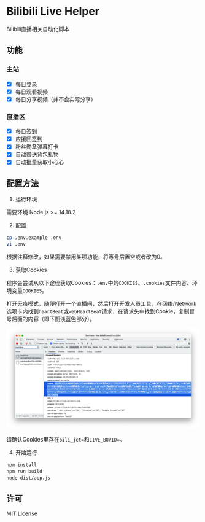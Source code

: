 # Bilibili Live Helper

Bilibili直播相关自动化脚本

## 功能

### 主站

- [x] 每日登录
- [x] 每日观看视频
- [x] 每日分享视频（并不会实际分享）

### 直播区

- [x] 每日签到
- [x] 应援团签到
- [x] 粉丝勋章弹幕打卡
- [x] 自动赠送背包礼物
- [x] 自动批量获取小心心

## 配置方法

1. 运行环境

需要环境 Node.js >= 14.18.2

2. 配置

```bash
cp .env.example .env
vi .env
```

根据注释修改，如果需要禁用某项功能，将等号后置空或者改为0。

3. 获取Cookies

程序会尝试从以下途径获取Cookies：`.env`中的`COOKIES`、`.cookies`文件内容、环境变量`COOKIES`。

打开无痕模式，随便打开一个直播间，然后打开开发人员工具，在网络/Network选项卡内找到`heartBeat`或`webHeartBeat`请求，在请求头中找到Cookie，复制冒号后面的内容（即下图浅蓝色部分）。

![How to find Cookies](HOWTO-Cookies.jpg)

请确认Cookies里存在`bili_jct=`和`LIVE_BUVID=`。

4. 开始运行

```bash
npm install
npm run build
node dist/app.js
```

## 许可

MIT License
